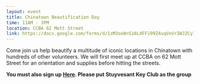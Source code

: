 ```yaml
---
layout: event
title: Chinatown Beautification Day
time: 11AM - 3PM
location: CCBA 62 Mott Street
link: https://docs.google.com/forms/d/1zM3oxWrG16LXFFi99Z4uqVeVrIWJZCyItYvrgenI6s0/viewform
---
```

Come join us help beautify a multitude of iconic locations in Chinatown with hundreds of other volunteers.  We will first meet up at CCBA on 62 Mott Street for an orientation and supplies before hitting the streets.

**You must also sign up [Here](http://cbd14.com/register).  Please put Stuyvesant Key Club as the group**